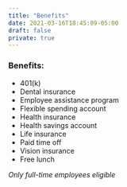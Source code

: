 ```yaml
---
title: "Benefits"
date: 2021-03-16T18:45:09-05:00
draft: false
private: true
---
```


### Benefits:
- 401(k)
- Dental insurance
- Employee assistance program
- Flexible spending account
- Health insurance
- Health savings account
- Life insurance
- Paid time off
- Vision insurance
- Free lunch

*Only full-time employees eligible*


